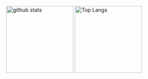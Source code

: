 <p align="left"> 
    <img alt="github stats" height="180px" src="https://github-readme-stats.vercel.app/api?username=yukiyamazaki&&count_private=true&theme=nightowl&show_icons=true" />
  <img alt="Top Langs" height="180px" src="https://github-readme-stats.vercel.app/api/top-langs/?username=yukiyamazaki&layout=compact&show_icons=true&theme=nightowl" />
</p>




<!--
**yukiyamazaki/yukiyamazaki** is a ✨ _special_ ✨ repository because its `README.md` (this file) appears on your GitHub profile.

Here are some ideas to get you started:

- 🔭 I’m currently working on ...
- 🌱 I’m currently learning ...
- 👯 I’m looking to collaborate on ...
- 🤔 I’m looking for help with ...
- 💬 Ask me about ...
- 📫 How to reach me: ...
- 😄 Pronouns: ...
- ⚡ Fun fact: ... 
-->
